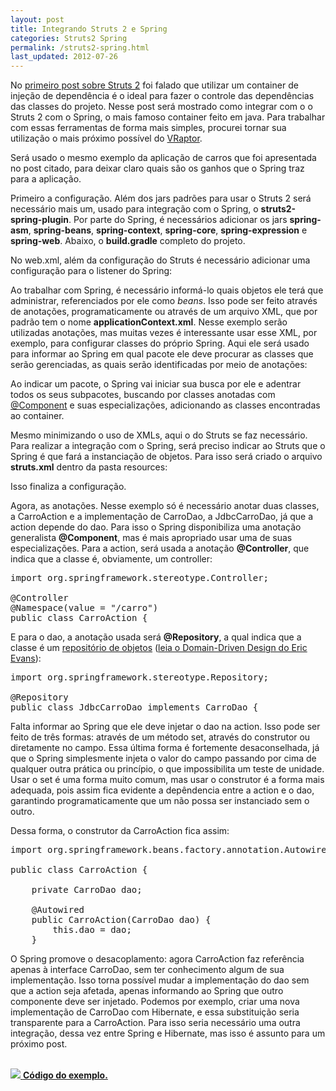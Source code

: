 ```yaml
---
layout: post
title: Integrando Struts 2 e Spring
categories: Struts2 Spring
permalink: /struts2-spring.html
last_updated: 2012-07-26
---
```


No [primeiro post sobre Struts 2][1] foi falado que utilizar um container de injeção de dependência é o ideal 
para fazer o controle das dependências das classes do projeto. Nesse post será mostrado como integrar com o 
o Struts 2 com o Spring, o mais famoso container feito em java. Para trabalhar com essas ferramentas de forma 
mais simples, procurei tornar sua utilização o mais próximo possível do [VRaptor][2].

Será usado o mesmo exemplo da aplicação de carros que foi apresentada no post citado, para deixar claro 
quais são os ganhos que o Spring traz para a aplicação.

Primeiro a configuração. Além dos jars padrões para usar o Struts 2 será necessário mais um, 
usado para integração com o Spring, o **struts2-spring-plugin**. Por parte do Spring, é 
necessários adicionar os jars **spring-asm**, **spring-beans**, **spring-context**, 
**spring-core**, **spring-expression** e **spring-web**. Abaixo, o **build.gradle** completo 
do projeto.

<script src="https://gist.github.com/3182217.js?file=build.gradle"></script>

No web.xml, além da configuração do Struts é necessário adicionar uma configuração para o 
listener do Spring:

<script src="https://gist.github.com/3182217.js?file=web.xml"></script>

Ao trabalhar com Spring, é necessário informá-lo quais objetos ele terá que administrar, 
referenciados por ele como *beans*. Isso pode ser feito através de anotações, programaticamente 
ou através de um arquivo XML, que por padrão tem o nome **applicationContext.xml**. Nesse exemplo 
serão utilizadas anotações, mas muitas vezes é interessante usar esse XML, por exemplo, para 
configurar classes do próprio Spring. Aqui ele será usado para informar ao Spring em qual pacote 
ele deve procurar as classes que serão gerenciadas, as quais serão identificadas por meio de 
anotações:

<script src="https://gist.github.com/3182217.js?file=applicationContext.xml"></script>

Ao indicar um pacote, o Spring vai iniciar sua busca por ele e adentrar todos os seus subpacotes, 
buscando por classes anotadas com [@Component][3] e suas especializações, adicionando as classes 
encontradas ao container.

Mesmo minimizando o uso de XMLs, aqui o do Struts se faz necessário. Para realizar a integração 
com o Spring, será preciso indicar ao Struts que o Spring é que fará a instanciação de objetos. 
Para isso será criado o arquivo **struts.xml** dentro da pasta resources:

<script src="https://gist.github.com/3182217.js?file=struts.xml"></script>

Isso finaliza a configuração.

Agora, as anotações. Nesse exemplo só é necessário anotar duas classes, a CarroAction e a 
implementação de CarroDao, a JdbcCarroDao, já que a action depende do dao. Para isso o Spring 
disponibiliza uma anotação generalista **@Component**, mas é mais apropriado usar uma de suas 
especializações. Para a action, será usada a anotação **@Controller**, que indica que a classe 
é, obviamente, um controller:

<pre>
import org.springframework.stereotype.Controller;

@Controller
@Namespace<span class="b">(</span>value <span class="b">=</span> <span class="str">"/carro"</span><span class="b">)</span>
<span class="b">public class</span> <span class="cl">CarroAction</span> <span class="b">{</span>
</pre>

E para o dao, a anotação usada será **@Repository**, a qual indica que a classe é um 
[repositório de objetos][4] ([leia o Domain-Driven Design do Eric Evans][5]):

<pre>
import org.springframework.stereotype.Repository;

@Repository
<span class="b">public class</span> <span class="cl">JdbcCarroDao</span> <span class="b">implements</span> CarroDao <span class="b">{</span>
</pre>

Falta informar ao Spring que ele deve injetar o dao na action. Isso pode ser feito de três 
formas: através de um método set, através do construtor ou diretamente no campo. Essa última 
forma é fortemente desaconselhada, já que o Spring simplesmente injeta o valor do campo 
passando por cima de qualquer outra prática ou princípio, o que impossibilita um teste de 
unidade. Usar o set é uma forma muito comum, mas usar o construtor é a forma mais adequada, 
pois assim fica evidente a depêndencia entre a action e o dao, garantindo programaticamente que 
um não possa ser instanciado sem o outro.

Dessa forma, o construtor da CarroAction fica assim:

<pre>
import org.springframework.beans.factory.annotation.Autowired;

<span class="b">public class</span> <span class="cl">CarroAction</span> <span class="b">{</span>

    <span class="b">private CarroDao</span> dao<span class="b">;</span>

    @Autowired
    <span class="b">public</span> <span class="mc">CarroAction</span>(CarroDao dao<span class="b">) {
        this.</span>dao = dao<span class="b">;
    }</span>
</pre>

O Spring promove o desacoplamento: agora CarroAction faz referência apenas à interface CarroDao, 
sem ter conhecimento algum de sua implementação. Isso torna possível mudar a implementação do dao 
sem que a action seja afetada, apenas informando ao Spring que outro componente deve ser 
injetado. Podemos por exemplo, criar uma nova implementação de CarroDao com Hibernate, e 
essa substituição seria transparente para a CarroAction. Para isso seria necessário uma outra 
integração, dessa vez entre Spring e Hibernate, mas isso é assunto para um próximo post.

<br>
<a href="https://github.com/juliano/simpledev/tree/master/struts2spring">
  <img src="/images/github.png"> <strong>Código do exemplo.</strong>
</a>

[1]: /simplificando-struts2.html
[2]: http://vraptor.caelum.com.br/
[3]: http://static.springsource.org/spring/docs/3.1.x/javadoc-api/org/springframework/stereotype/Component.html
[4]: http://martinfowler.com/eaaCatalog/repository.html
[5]: http://amzn.to/MZyZUz
